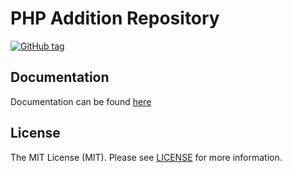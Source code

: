 # PHP Addition Repository

[![GitHub tag](https://img.shields.io/github/v/tag/php-addition-repository/par)](https://github.com/php-addition-repository/par/tags)

## Documentation

Documentation can be found [here](https://php-addition-repository.github.io/)

## License

The MIT License (MIT). Please see [LICENSE](./LICENSE.md) for more information.
